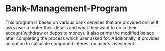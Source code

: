 # Bank-Management-Program

This program is based on various bank services that are provided online
It asks user to enter their details and what they want to do in their account(withdraw or deposite money).
It also prints the modified balace after completing the process which user asked for. 
Additionally, it provides an option to calculate compound interest on user's investment.
